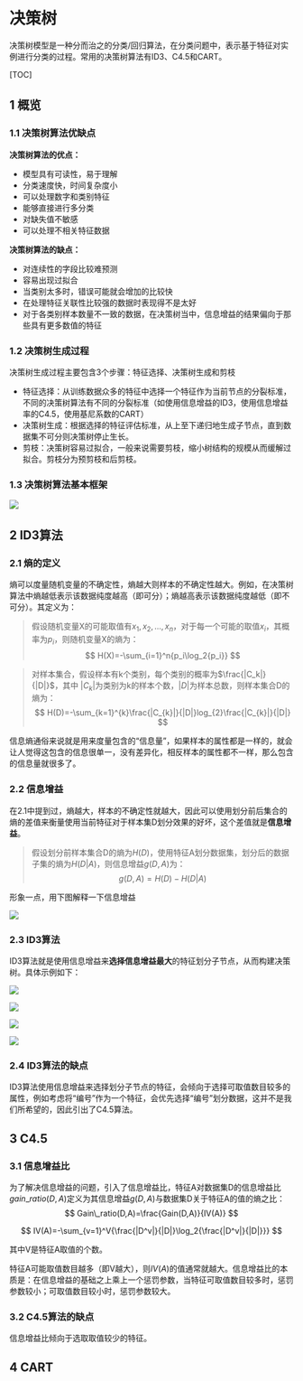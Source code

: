 # 决策树

决策树模型是一种分而治之的分类/回归算法，在分类问题中，表示基于特征对实例进行分类的过程。常用的决策树算法有ID3、C4.5和CART。

[TOC]

## 1 概览

### 1.1 决策树算法优缺点

**决策树算法的优点：**

- 模型具有可读性，易于理解
- 分类速度快，时间复杂度小
- 可以处理数字和类别特征
- 能够直接进行多分类
- 对缺失值不敏感
- 可以处理不相关特征数据

**决策树算法的缺点：**

- 对连续性的字段比较难预测
- 容易出现过拟合
- 当类别太多时，错误可能就会增加的比较快
- 在处理特征关联性比较强的数据时表现得不是太好
- 对于各类别样本数量不一致的数据，在决策树当中，信息增益的结果偏向于那些具有更多数值的特征

### 1.2 决策树生成过程

决策树生成过程主要包含3个步骤：特征选择、决策树生成和剪枝

- 特征选择：从训练数据众多的特征中选择一个特征作为当前节点的分裂标准，不同的决策树算法有不同的分裂标准（如使用信息增益的ID3，使用信息增益率的C4.5，使用基尼系数的CART）
- 决策树生成：根据选择的特征评估标准，从上至下递归地生成子节点，直到数据集不可分则决策树停止生长。
- 剪枝：决策树容易过拟合，一般来说需要剪枝，缩小树结构的规模从而缓解过拟合。剪枝分为预剪枝和后剪枝。

### 1.3 决策树算法基本框架

![](./imgs/1.png)



## 2 ID3算法

### 2.1 熵的定义

熵可以度量随机变量的不确定性，熵越大则样本的不确定性越大。例如，在决策树算法中熵越低表示该数据纯度越高（即可分）；熵越高表示该数据纯度越低（即不可分）。其定义为：

> 假设随机变量X的可能取值有$x_1,x_2,...,x_n$，对于每一个可能的取值$x_i$，其概率为$p_i$，则随机变量X的熵为：
> $$
> H(X)=-\sum_{i=1}^n{p_i\log_2{p_i}}
> $$

> 对样本集合，假设样本有k个类别，每个类别的概率为$\frac{|C_k|}{|D|}$，其中 ${|C_{k}|}$为类别为k的样本个数，$|D|$为样本总数，则样本集合D的熵为：
> $$
> H(D)=-\sum_{k=1}^{k}\frac{|C_{k}|}{|D|}log_{2}\frac{|C_{k}|}{|D|}
> $$

信息熵通俗来说就是用来度量包含的“信息量”，如果样本的属性都是一样的，就会让人觉得这包含的信息很单一，没有差异化，相反样本的属性都不一样，那么包含的信息量就很多了。

### 2.2 信息增益

在2.1中提到过，熵越大，样本的不确定性就越大，因此可以使用划分前后集合的熵的差值来衡量使用当前特征对于样本集D划分效果的好坏，这个差值就是**信息增益**。

> 假设划分前样本集合D的熵为$H(D)$，使用特征A划分数据集，划分后的数据子集的熵为$H(D|A)$，则信息增益$g(D,A)$为：
> $$
> g(D,A)=H(D)-H(D|A)
> $$

形象一点，用下图解释一下信息增益

![](./imgs/2.jpg)

### 2.3 ID3算法

ID3算法就是使用信息增益来**选择信息增益最大**的特征划分子节点，从而构建决策树。具体示例如下：

![](./imgs/3.png)

![](./imgs/4.png)

![](./imgs/5.png)

![](./imgs/6.png)

### 2.4 ID3算法的缺点

ID3算法使用信息增益来选择划分子节点的特征，会倾向于选择可取值数目较多的属性，例如考虑将“编号”作为一个特征，会优先选择“编号”划分数据，这并不是我们所希望的，因此引出了C4.5算法。



## 3 C4.5

### 3.1 信息增益比

为了解决信息增益的问题，引入了信息增益比，特征A对数据集D的信息增益比$gain\_ratio(D,A)$定义为其信息增益$g(D,A)$与数据集D关于特征A的值的熵之比：
$$
Gain\_ratio(D,A)=\frac{Gain(D,A)}{IV(A)}
$$

$$
IV(A)=-\sum_{v=1}^V{\frac{|D^v|}{|D|}\log_2{\frac{|D^v|}{|D|}}}
$$

其中V是特征A取值的个数。

特征A可能取值数目越多（即V越大），则$IV(A)$的值通常就越大。信息增益比的本质是：在信息增益的基础之上乘上一个惩罚参数，当特征可取值数目较多时，惩罚参数较小；可取值数目较小时，惩罚参数较大。

### 3.2 C4.5算法的缺点

信息增益比倾向于选取取值较少的特征。



## 4 CART

